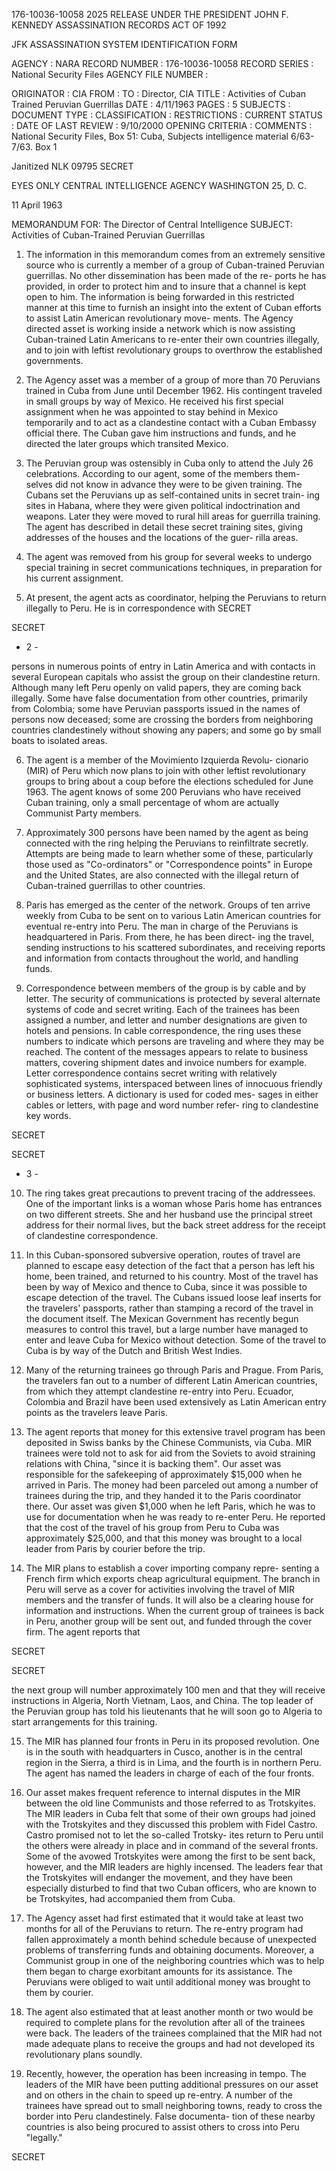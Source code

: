 176-10036-10058 2025 RELEASE UNDER THE PRESIDENT JOHN F. KENNEDY ASSASSINATION RECORDS ACT OF 1992

JFK ASSASSINATION SYSTEM
IDENTIFICATION FORM

AGENCY : NARA
RECORD NUMBER : 176-10036-10058
RECORD SERIES : National Security Files
AGENCY FILE NUMBER :

ORIGINATOR : CIA
FROM :
TO : Director, CIA
TITLE : Activities of Cuban Trained Peruvian Guerrillas
DATE : 4/11/1963
PAGES : 5
SUBJECTS :
DOCUMENT TYPE :
CLASSIFICATION :
RESTRICTIONS :
CURRENT STATUS :
DATE OF LAST REVIEW : 9/10/2000
OPENING CRITERIA :
COMMENTS : National Security Files, Box 51: Cuba, Subjects intelligence material
6/63-7/63. Box 1

Janitized
NLK 09795
SECRET

EYES ONLY
CENTRAL INTELLIGENCE AGENCY
WASHINGTON 25, D. C.

11 April 1963

MEMORANDUM FOR: The Director of Central Intelligence
SUBJECT: Activities of Cuban-Trained Peruvian Guerrillas

1. The information in this memorandum comes from an extremely
sensitive source who is currently a member of a group of Cuban-trained
Peruvian guerrillas. No other dissemination has been made of the re-
ports he has provided, in order to protect him and to insure that a
channel is kept open to him. The information is being forwarded in
this restricted manner at this time to furnish an insight into the
extent of Cuban efforts to assist Latin American revolutionary move-
ments. The Agency directed asset is working inside a network which is
now assisting Cuban-trained Latin Americans to re-enter their own
countries illegally, and to join with leftist revolutionary groups to
overthrow the established governments.

2. The Agency asset was a member of a group of more than 70
Peruvians trained in Cuba from June until December 1962. His contingent
traveled in small groups by way of Mexico. He received his first
special assignment when he was appointed to stay behind in Mexico
temporarily and to act as a clandestine contact with a Cuban Embassy
official there. The Cuban gave him instructions and funds, and he
directed the later groups which transited Mexico.

3. The Peruvian group was ostensibly in Cuba only to attend the
July 26 celebrations. According to our agent, some of the members them-
selves did not know in advance they were to be given training. The
Cubans set the Peruvians up as self-contained units in secret train-
ing sites in Habana, where they were given political indoctrination
and weapons. Later they were moved to rural hill areas for guerrilla
training. The agent has described in detail these secret training
sites, giving addresses of the houses and the locations of the guer-
rilla areas.

4. The agent was removed from his group for several weeks to
undergo special training in secret communications techniques, in
preparation for his current assignment.

5. At present, the agent acts as coordinator, helping the
Peruvians to return illegally to Peru. He is in correspondence with
SECRET

SECRET

- 2 -

persons in numerous points of entry in Latin America and with contacts
in several European capitals who assist the group on their clandestine
return. Although many left Peru openly on valid papers, they are coming
back illegally. Some have false documentation from other countries,
primarily from Colombia; some have Peruvian passports issued in the
names of persons now deceased; some are crossing the borders from
neighboring countries clandestinely without showing any papers; and
some go by small boats to isolated areas.

6. The agent is a member of the Movimiento Izquierda Revolu-
cionario (MIR) of Peru which now plans to join with other leftist
revolutionary groups to bring about a coup before the elections
scheduled for June 1963. The agent knows of some 200 Peruvians who
have received Cuban training, only a small percentage of whom are
actually Communist Party members.

7. Approximately 300 persons have been named by the agent as
being connected with the ring helping the Peruvians to reinfiltrate
secretly. Attempts are being made to learn whether some of these,
particularly those used as "Co-ordinators" or "Correspondence points"
in Europe and the United States, are also connected with the illegal
return of Cuban-trained guerrillas to other countries.

8. Paris has emerged as the center of the network. Groups of
ten arrive weekly from Cuba to be sent on to various Latin American
countries for eventual re-entry into Peru. The man in charge of the
Peruvians is headquartered in Paris. From there, he has been direct-
ing the travel, sending instructions to his scattered subordinates,
and receiving reports and information from contacts throughout the
world, and handling funds.

9. Correspondence between members of the group is by cable and
by letter. The security of communications is protected by several
alternate systems of code and secret writing. Each of the trainees
has been assigned a number, and letter and number designations are
given to hotels and pensions. In cable correspondence, the ring uses
these numbers to indicate which persons are traveling and where they
may be reached. The content of the messages appears to relate to
business matters, covering shipment dates and invoice numbers for
example. Letter correspondence contains secret writing with
relatively sophisticated systems, interspaced between lines of innocuous
friendly or business letters. A dictionary is used for coded mes-
sages in either cables or letters, with page and word number refer-
ring to clandestine key words.

SECRET

SECRET

- 3 -

10. The ring takes great precautions to prevent tracing of the
addressees. One of the important links is a woman whose Paris home
has entrances on two different streets. She and her husband use the
principal street address for their normal lives, but the back street
address for the receipt of clandestine correspondence.

11. In this Cuban-sponsored subversive operation, routes of
travel are planned to escape easy detection of the fact that a person
has left his home, been trained, and returned to his country.
Most of the travel has been by way of Mexico and thence to Cuba,
since it was possible to escape detection of the travel. The Cubans
issued loose leaf inserts for the travelers' passports, rather than
stamping a record of the travel in the document itself. The Mexican
Government has recently begun measures to control this travel, but a
large number have managed to enter and leave Cuba for Mexico without
detection. Some of the travel to Cuba is by way of the Dutch and British
West Indies.

12. Many of the returning trainees go through Paris and Prague.
From Paris, the travelers fan out to a number of different Latin
American countries, from which they attempt clandestine re-entry into
Peru. Ecuador, Colombia and Brazil have been used extensively as
Latin American entry points as the travelers leave Paris.

13. The agent reports that money for this extensive travel
program has been deposited in Swiss banks by the Chinese Communists,
via Cuba. MIR trainees were told not to ask for aid from the Soviets
to avoid straining relations with China, "since it is backing them".
Our asset was responsible for the safekeeping of approximately $15,000
when he arrived in Paris. The money had been parceled out among a
number of trainees during the trip, and they handed it to the Paris
coordinator there. Our asset was given $1,000 when he left Paris,
which he was to use for documentation when he was ready to re-enter
Peru. He reported that the cost of the travel of his group from
Peru to Cuba was approximately $25,000, and that this money was
brought to a local leader from Paris by courier before the trip.

14. The MIR plans to establish a cover importing company repre-
senting a French firm which exports cheap agricultural equipment.
The branch in Peru will serve as a cover for activities involving
the travel of MIR members and the transfer of funds. It will also
be a clearing house for information and instructions. When the
current group of trainees is back in Peru, another group will be
sent out, and funded through the cover firm. The agent reports that

SECRET

SECRET

the next group will number approximately 100 men and that they will
receive instructions in Algeria, North Vietnam, Laos, and China. The
top leader of the Peruvian group has told his lieutenants that he will
soon go to Algeria to start arrangements for this training.

15. The MIR has planned four fronts in Peru in its proposed
revolution. One is in the south with headquarters in Cusco, another
is in the central region in the Sierra, a third is in Lima, and the
fourth is in northern Peru. The agent has named the leaders in charge
of each of the four fronts.

16. Our asset makes frequent reference to internal disputes in
the MIR between the old line Communists and those referred to as
Trotskyites. The MIR leaders in Cuba felt that some of their own
groups had joined with the Trotskyites and they discussed this problem
with Fidel Castro. Castro promised not to let the so-called Trotsky-
ites return to Peru until the others were already in place and in
command of the several fronts. Some of the avowed Trotskyites were
among the first to be sent back, however, and the MIR leaders are
highly incensed. The leaders fear that the Trotskyites will endanger
the movement, and they have been especially disturbed to find that
two Cuban officers, who are known to be Trotskyites, had accompanied
them from Cuba.

17. The Agency asset had first estimated that it would take at
least two months for all of the Peruvians to return. The re-entry
program had fallen approximately a month behind schedule because of
unexpected problems of transferring funds and obtaining documents.
Moreover, a Communist group in one of the neighboring countries which
was to help them began to charge exorbitant amounts for its assistance.
The Peruvians were obliged to wait until additional money was brought
to them by courier.

18. The agent also estimated that at least another month or
two would be required to complete plans for the revolution after all
of the trainees were back. The leaders of the trainees complained
that the MIR had not made adequate plans to receive the groups and
had not developed its revolutionary plans soundly.

19. Recently, however, the operation has been increasing in
tempo. The leaders of the MIR have been putting additional pressures
on our asset and on others in the chain to speed up re-entry. A
number of the trainees have spread out to small neighboring towns,
ready to cross the border into Peru clandestinely. False documenta-
tion of these nearby countries is also being procured to assist others
to cross into Peru "legally."

SECRET
